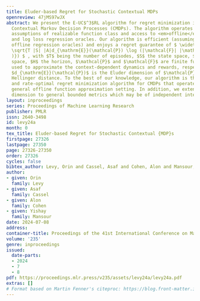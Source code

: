 ```yaml
---
title: Eluder-based Regret for Stochastic Contextual MDPs
openreview: 47jMS97wJX
abstract: We present the E-UC$^3$RL algorithm for regret minimization in Stochastic
  Contextual Markov Decision Processes (CMDPs). The algorithm operates under the minimal
  assumptions of realizable function class and access to <em>offline</em> least squares
  and log loss regression oracles. Our algorithm is efficient (assuming efficient
  offline regression oracles) and enjoys a regret guarantee of $ \widetilde{O}(H^3
  \sqrt{T |S| |A|d_{\mathrm{E}}(\mathcal{P}) \log (|\mathcal{F}| |\mathcal{P}|/ \delta)
  )}) $ , with $T$ being the number of episodes, $S$ the state space, $A$ the action
  space, $H$ the horizon, $\mathcal{P}$ and $\mathcal{F}$ are finite function classes
  used to approximate the context-dependent dynamics and rewards, respectively, and
  $d_{\mathrm{E}}(\mathcal{P})$ is the Eluder dimension of $\mathcal{P}$ w.r.t the
  Hellinger distance. To the best of our knowledge, our algorithm is the first efficient
  and rate-optimal regret minimization algorithm for CMDPs that operates under the
  general offline function approximation setting. In addition, we extend the Eluder
  dimension to general bounded metrics which may be of independent interest.
layout: inproceedings
series: Proceedings of Machine Learning Research
publisher: PMLR
issn: 2640-3498
id: levy24a
month: 0
tex_title: Eluder-based Regret for Stochastic Contextual {MDP}s
firstpage: 27326
lastpage: 27350
page: 27326-27350
order: 27326
cycles: false
bibtex_author: Levy, Orin and Cassel, Asaf and Cohen, Alon and Mansour, Yishay
author:
- given: Orin
  family: Levy
- given: Asaf
  family: Cassel
- given: Alon
  family: Cohen
- given: Yishay
  family: Mansour
date: 2024-07-08
address:
container-title: Proceedings of the 41st International Conference on Machine Learning
volume: '235'
genre: inproceedings
issued:
  date-parts:
  - 2024
  - 7
  - 8
pdf: https://proceedings.mlr.press/v235/assets/levy24a/levy24a.pdf
extras: []
# Format based on Martin Fenner's citeproc: https://blog.front-matter.io/posts/citeproc-yaml-for-bibliographies/
---
```


